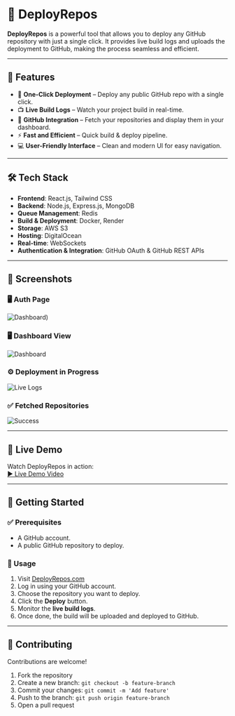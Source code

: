 # 🚀 DeployRepos

**DeployRepos** is a powerful tool that allows you to deploy any GitHub repository with just a single click. It provides live build logs and uploads the deployment to GitHub, making the process seamless and efficient.

---

## 🌟 Features

- 🔘 **One-Click Deployment** – Deploy any public GitHub repo with a single click.
- 📺 **Live Build Logs** – Watch your project build in real-time.
- 🔗 **GitHub Integration** – Fetch your repositories and display them in your dashboard.
- ⚡ **Fast and Efficient** – Quick build & deploy pipeline.
- 💻 **User-Friendly Interface** – Clean and modern UI for easy navigation.

---

## 🛠️ Tech Stack

- **Frontend**: React.js, Tailwind CSS  
- **Backend**: Node.js, Express.js, MongoDB  
- **Queue Management**: Redis  
- **Build & Deployment**: Docker, Render  
- **Storage**: AWS S3  
- **Hosting**: DigitalOcean  
- **Real-time**: WebSockets  
- **Authentication & Integration**: GitHub OAuth & GitHub REST APIs  

---

## 📸 Screenshots

### 🖥️ Auth Page  
![Dashboard]([https://i.postimg.cc/130M7rQy/Screenshot-2025-06-17-005250.png))

### 🖥️ Dashboard View  
![Dashboard]([https://i.ibb.co/fFHm1RH/dashboard.png](https://i.postimg.cc/130M7rQy/Screenshot-2025-06-17-005250.png))

### ⚙️ Deployment in Progress  
![Live Logs](https://i.postimg.cc/d0q6bZsr/Screenshot-2025-06-17-005319.png)

### ✅ Fetched Repositories  
![Success](https://i.postimg.cc/Px7Mv6mQ/Screenshot-2025-06-17-005258.png)

---

## 🎥 Live Demo

Watch DeployRepos in action:  
[▶️ Live Demo Video](https://drive.google.com/file/d/1heY7Um2HzbqKtPLT8Adv86M2-JlBspPf/view) <!-- Replace with actual working demo URL -->

---

## 🧰 Getting Started

### ✅ Prerequisites

- A GitHub account.
- A public GitHub repository to deploy.

### 🚀 Usage

1. Visit [DeployRepos.com](https://deployrepos.vercel.app/)
2. Log in using your GitHub account.
3. Choose the repository you want to deploy.
4. Click the **Deploy** button.
5. Monitor the **live build logs**.
6. Once done, the build will be uploaded and deployed to GitHub.

---

## 🤝 Contributing

Contributions are welcome!

1. Fork the repository
2. Create a new branch: `git checkout -b feature-branch`
3. Commit your changes: `git commit -m 'Add feature'`
4. Push to the branch: `git push origin feature-branch`
5. Open a pull request
